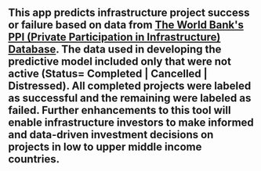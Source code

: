 ## This app predicts infrastructure project success or failure based on data from [The World Bank's PPI (Private Participation in Infrastructure) Database](https://ppi.worldbank.org/en/ppi). The data used in developing the predictive model included only that were not active (Status= Completed | Cancelled | Distressed). All completed projects were labeled as successful and the remaining were labeled as failed. Further enhancements to this tool will enable infrastructure investors to make informed and data-driven investment decisions on projects in low to upper middle income countries. 
